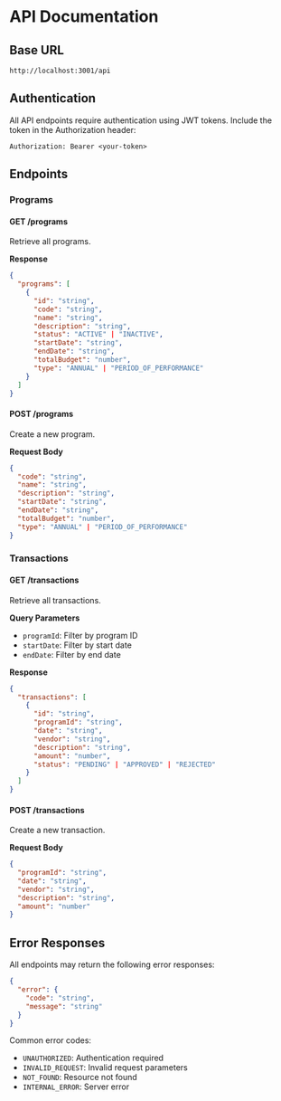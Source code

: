 # API Documentation

## Base URL
```
http://localhost:3001/api
```

## Authentication
All API endpoints require authentication using JWT tokens. Include the token in the Authorization header:
```
Authorization: Bearer <your-token>
```

## Endpoints

### Programs

#### GET /programs
Retrieve all programs.

**Response**
```json
{
  "programs": [
    {
      "id": "string",
      "code": "string",
      "name": "string",
      "description": "string",
      "status": "ACTIVE" | "INACTIVE",
      "startDate": "string",
      "endDate": "string",
      "totalBudget": "number",
      "type": "ANNUAL" | "PERIOD_OF_PERFORMANCE"
    }
  ]
}
```

#### POST /programs
Create a new program.

**Request Body**
```json
{
  "code": "string",
  "name": "string",
  "description": "string",
  "startDate": "string",
  "endDate": "string",
  "totalBudget": "number",
  "type": "ANNUAL" | "PERIOD_OF_PERFORMANCE"
}
```

### Transactions

#### GET /transactions
Retrieve all transactions.

**Query Parameters**
- `programId`: Filter by program ID
- `startDate`: Filter by start date
- `endDate`: Filter by end date

**Response**
```json
{
  "transactions": [
    {
      "id": "string",
      "programId": "string",
      "date": "string",
      "vendor": "string",
      "description": "string",
      "amount": "number",
      "status": "PENDING" | "APPROVED" | "REJECTED"
    }
  ]
}
```

#### POST /transactions
Create a new transaction.

**Request Body**
```json
{
  "programId": "string",
  "date": "string",
  "vendor": "string",
  "description": "string",
  "amount": "number"
}
```

## Error Responses

All endpoints may return the following error responses:

```json
{
  "error": {
    "code": "string",
    "message": "string"
  }
}
```

Common error codes:
- `UNAUTHORIZED`: Authentication required
- `INVALID_REQUEST`: Invalid request parameters
- `NOT_FOUND`: Resource not found
- `INTERNAL_ERROR`: Server error
